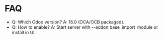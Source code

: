 # FAQ

- Q: Which Odoo version? A: 16.0 (OCA/OCB packaged).
- Q: How to enable? A: Start server with --addon base_import_module or install in UI.
